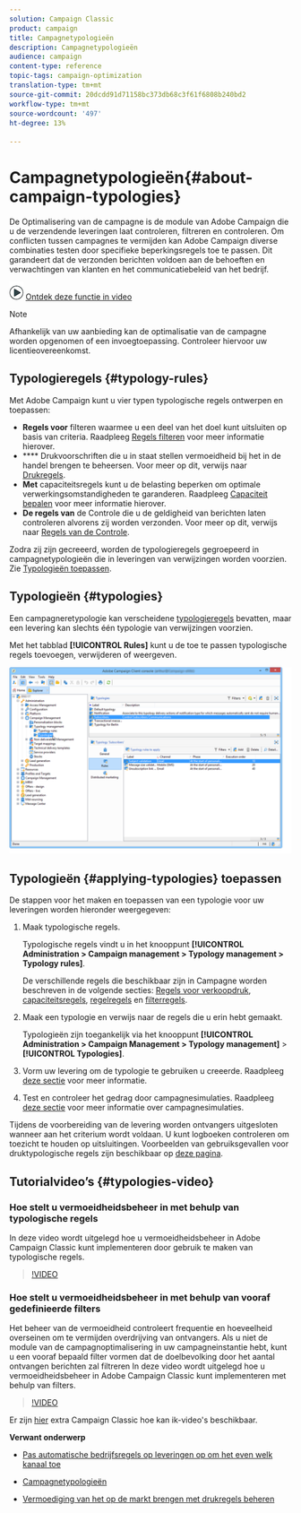 ```yaml
---
solution: Campaign Classic
product: campaign
title: Campagnetypologieën
description: Campagnetypologieën
audience: campaign
content-type: reference
topic-tags: campaign-optimization
translation-type: tm+mt
source-git-commit: 20dcdd91d71158bc373db68c3f61f6808b240bd2
workflow-type: tm+mt
source-wordcount: '497'
ht-degree: 13%

---
```



# Campagnetypologieën{#about-campaign-typologies}

De Optimalisering van de campagne is de module van Adobe Campaign die u de verzendende leveringen laat controleren, filtreren en controleren. Om conflicten tussen campagnes te vermijden kan Adobe Campaign diverse combinaties testen door specifieke beperkingsregels toe te passen. Dit garandeert dat de verzonden berichten voldoen aan de behoeften en verwachtingen van klanten en het communicatiebeleid van het bedrijf.

![](assets/do-not-localize/how-to-video.png) [Ontdek deze functie in video](#typologies-video)

>[!NOTE]
>
>Afhankelijk van uw aanbieding kan de optimalisatie van de campagne worden opgenomen of een invoegtoepassing. Controleer hiervoor uw licentieovereenkomst.

## Typologieregels {#typology-rules}

Met Adobe Campaign kunt u vier typen typologische regels ontwerpen en toepassen:

* **Regels voor** filteren waarmee u een deel van het doel kunt uitsluiten op basis van criteria. Raadpleeg [Regels filteren](../../campaign/using/filtering-rules.md) voor meer informatie hierover.
* **** Drukvoorschriften die u in staat stellen vermoeidheid bij het in de handel brengen te beheersen. Voor meer op dit, verwijs naar [Drukregels](../../campaign/using/pressure-rules.md).
* **Met** capaciteitsregels kunt u de belasting beperken om optimale verwerkingsomstandigheden te garanderen. Raadpleeg [Capaciteit bepalen](../../campaign/using/consistency-rules.md#controlling-capacity) voor meer informatie hierover.
* **De regels van** de Controle die u de geldigheid van berichten laten controleren alvorens zij worden verzonden. Voor meer op dit, verwijs naar [Regels van de Controle](../../campaign/using/control-rules.md).

Zodra zij zijn gecreeerd, worden de typologieregels gegroepeerd in campagnetypologieën die in leveringen van verwijzingen worden voorzien. Zie [Typologieën toepassen](#applying-typologies).

## Typologieën {#typologies}

Een campagneretypologie kan verscheidene [typologieregels](#typology-rules) bevatten, maar een levering kan slechts één typologie van verwijzingen voorzien.

Met het tabblad **[!UICONTROL Rules]** kunt u de toe te passen typologische regels toevoegen, verwijderen of weergeven.

![](assets/campaign_opt_rules_tab.png)

## Typologieën {#applying-typologies} toepassen

De stappen voor het maken en toepassen van een typologie voor uw leveringen worden hieronder weergegeven:

1. Maak typologische regels.

   Typologische regels vindt u in het knooppunt **[!UICONTROL Administration > Campaign management > Typology management > Typology rules]**.

   De verschillende regels die beschikbaar zijn in Campagne worden beschreven in de volgende secties: [Regels voor verkoopdruk](../../campaign/using/pressure-rules.md), [capaciteitsregels](../../campaign/using/consistency-rules.md#controlling-capacity), [regelregels](../../campaign/using/control-rules.md) en [filterregels](../../campaign/using/filtering-rules.md).

1. Maak een typologie en verwijs naar de regels die u erin hebt gemaakt.

   Typologieën zijn toegankelijk via het knooppunt **[!UICONTROL Administration > Campaign Management > Typology management]** > **[!UICONTROL Typologies]**.

1. Vorm uw levering om de typologie te gebruiken u creeerde. Raadpleeg [deze sectie](../../campaign/using/applying-rules.md#applying-a-typology-to-a-delivery) voor meer informatie.
1. Test en controleer het gedrag door campagnesimulaties. Raadpleeg [deze sectie](../../campaign/using/campaign-simulations.md) voor meer informatie over campagnesimulaties.

Tijdens de voorbereiding van de levering worden ontvangers uitgesloten wanneer aan het criterium wordt voldaan. U kunt logboeken controleren om toezicht te houden op uitsluitingen. Voorbeelden van gebruiksgevallen voor druktypologische regels zijn beschikbaar op [deze pagina](../../campaign/using/pressure-rules.md#use-cases-on-pressure-rules).

## Tutorialvideo’s {#typologies-video}

### Hoe stelt u vermoeidheidsbeheer in met behulp van typologische regels

In deze video wordt uitgelegd hoe u vermoeidheidsbeheer in Adobe Campaign Classic kunt implementeren door gebruik te maken van typologische regels.

>[!VIDEO](https://video.tv.adobe.com/v/25090?quality=12)

### Hoe stelt u vermoeidheidsbeheer in met behulp van vooraf gedefinieerde filters

Het beheer van de vermoeidheid controleert frequentie en hoeveelheid overseinen om te vermijden overdrijving van ontvangers. Als u niet de module van de campagnoptimalisering in uw campagneinstantie hebt, kunt u een vooraf bepaald filter vormen dat de doelbevolking door het aantal ontvangen berichten zal filtreren
In deze video wordt uitgelegd hoe u vermoeidheidsbeheer in Adobe Campaign Classic kunt implementeren met behulp van filters.

>[!VIDEO](https://video.tv.adobe.com/v/25091?quality=12)

Er zijn [hier](https://experienceleague.adobe.com/docs/campaign-classic-learn/tutorials/overview.html?lang=nl) extra Campaign Classic hoe kan ik-video&#39;s beschikbaar.

**Verwant onderwerp**

* [Pas automatische bedrijfsregels op leveringen op om het even welk kanaal toe](https://helpx.adobe.com/campaign/kb/simplifying-campaign-management-acc.html#Applyautomaticbusinessrulestodeliveriesonanychannel)

* [Campagnetypologieën](../../campaign/using/pressure-rules.md)

* [Vermoediging van het op de markt brengen met drukregels beheren](https://docs.adobe.com/content/help/en/campaign-classic/using/orchestrating-campaigns/campaign-optimization/pressure-rules.html)